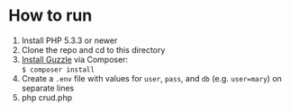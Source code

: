 How to run
==========

1. Install PHP 5.3.3 or newer
2. Clone the repo and cd to this directory
3. [Install Guzzle](http://docs.guzzlephp.org/en/latest/overview.html#installation) via Composer:  
`$ composer install`
4. Create a `.env` file with values for `user`, `pass`, and `db` (e.g. `user=mary`) on separate lines
5. php crud.php



